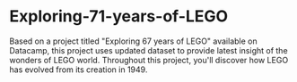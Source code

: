 # Exploring-71-years-of-LEGO
Based on a project titled "Exploring 67 years of LEGO" available on Datacamp, this project uses updated dataset to provide latest insight of the wonders of LEGO world. Throughout this project, you'll discover how LEGO has evolved from its creation in 1949.
